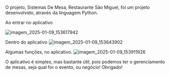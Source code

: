 O projeto, Sistemas De Mesa, Restaurante São Miguel, foi um projeto desenvolvido, através da linguagem Python. 




Ao entrar no aplicativo



![imagem_2025-01-09_153617942](https://github.com/user-attachments/assets/a935319b-77f8-46d8-a909-46135dd8c176)




Dentro do aplicativo
![imagem_2025-01-09_153643902](https://github.com/user-attachments/assets/09d00762-fbb8-410f-bd94-0906beeec285)





Algumas funções, no aplicativo.
![imagem_2025-01-09_153911926](https://github.com/user-attachments/assets/01600824-1135-4eac-b8d4-6aa2e61c29a4)





O aplicativo é simples, mas bastante útil, pois podemos ter o gerenciamento de mesas, seja qual for o evento, ou negócio!
Obrigado!

